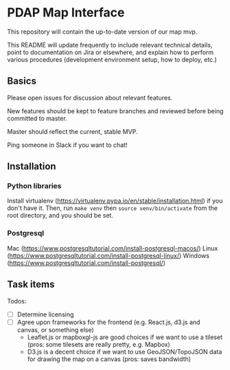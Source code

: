 # PDAP Map Interface

This repository will contain the up-to-date version of our map mvp.

This README will update frequently to include relevant technical details, point to documentation on Jira or elsewhere, and explain how to perform various procedures (development environment setup, how to deploy, etc.)

## Basics

Please open issues for discussion about relevant features.

New features should be kept to feature branches and reviewed before being committed to master.

Master should reflect the current, stable MVP.

Ping someone in Slack if you want to chat!

## Installation

### Python libraries
Install virtualenv (https://virtualenv.pypa.io/en/stable/installation.html) if you don't have it. Then, run `make venv` then `source venv/bin/activate` from the root directory, and you should be set.

### Postgresql
Mac (https://www.postgresqltutorial.com/install-postgresql-macos/)
Linux (https://www.postgresqltutorial.com/install-postgresql-linux/)
Windows (https://www.postgresqltutorial.com/install-postgresql/)
## Task items

Todos:
  - [ ] Determine licensing
  - [ ] Agree upon frameworks for the frontend (e.g. React.js, d3.js and canvas, or something else)
    - Leaflet.js or mapboxgl-js are good choices if we want to use a tileset (pros: some tilesets are really pretty, e.g. Mapbox)
    - D3.js is a decent choice if we want to use GeoJSON/TopoJSON data for drawing the map on a canvas (pros: saves bandwidth)


